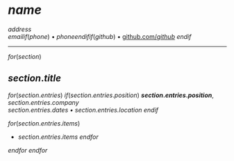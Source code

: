 # $name$

$address$  
$email$$if(phone)$ • $phone$$endif$$if(github)$ • [github.com/$github$](https://github.com/$github$) $endif$

---

$for(section)$
## $section.title$

$for(section.entries)$
$if(section.entries.position)$
**$section.entries.position$**, $section.entries.company$  
*$section.entries.dates$ • $section.entries.location$*
$endif$

$for(section.entries.items)$
- $section.entries.items$
$endfor$

$endfor$
$endfor$

